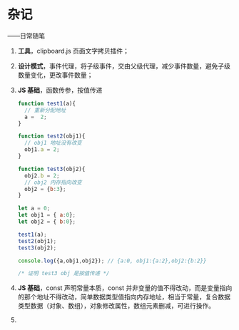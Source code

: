 # 杂记

——日常随笔

1. **工具**，clipboard.js  页面文字拷贝插件；

2. **设计模式**，事件代理，将子级事件，交由父级代理，减少事件数量，避免子级数量变化，更改事件数量；

3. **JS 基础**，函数传参，按值传递

   ```javascript
   function test1(a){
     // 重新分配地址  
     a =  2;
   }
   
   function test2(obj1){
     // obj1 地址没有改变  
     obj1.a = 2;
   }
   
   function test3(obj2){
     obj2.b = 2;  
     // obj2 内存指向改变 
     obj2 = {b:3};
   }
   
   let a = 0;
   let obj1 = { a:0};
   let obj2 = { b:0};
   
   test1(a);
   test2(obj1);
   test3(obj2);
   
   console.log({a,obj1,obj2}); // {a:0, obj1:{a:2},obj2:{b:2}}
   
   /* 证明 test3 obj 是按值传递 */
   ```

   

4. **JS 基础**，const 声明常量本质，const 并非变量的值不得改动，而是变量指向的那个地址不得改动，简单数据类型值指向内存地址，相当于常量，复合数据类型数据（对象、数组），对象修改属性，数组元素删减，可进行操作。

5. 